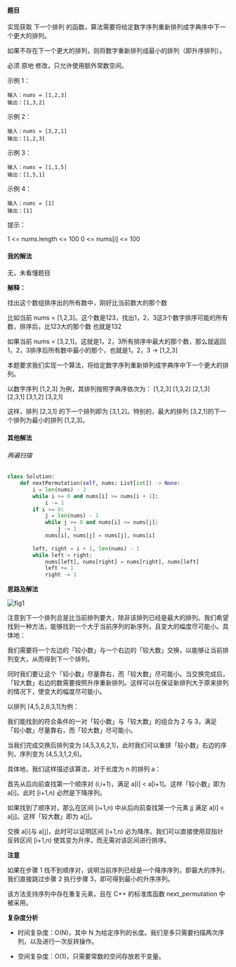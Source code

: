 #### 题目

实现获取 下一个排列 的函数，算法需要将给定数字序列重新排列成字典序中下一个更大的排列。

如果不存在下一个更大的排列，则将数字重新排列成最小的排列（即升序排列）。

必须 原地 修改，只允许使用额外常数空间。

示例 1：

```
输入：nums = [1,2,3]
输出：[1,3,2]
```


示例 2：

```
输入：nums = [3,2,1]
输出：[1,2,3]
```


示例 3：

```
输入：nums = [1,1,5]
输出：[1,5,1]
```


示例 4：

```
输入：nums = [1]
输出：[1]
```


提示：

1 <= nums.length <= 100
0 <= nums[i] <= 100

#### 我的解法

无，未看懂题目

**解释：**

找出这个数组排序出的所有数中，刚好比当前数大的那个数

比如当前 nums = [1,2,3]。这个数是123，找出1，2，3这3个数字排序可能的所有数，排序后，比123大的那个数 也就是132

如果当前 nums = [3,2,1]。这就是1，2，3所有排序中最大的那个数，那么就返回1，2，3排序后所有数中最小的那个，也就是1，2，3 -> [1,2,3]

本题要求我们实现一个算法，将给定数字序列重新排列成字典序中下一个更大的排列。

以数字序列 [1,2,3] 为例，其排列按照字典序依次为：
[1,2,3]
[1,3,2]
[2,1,3]
[2,3,1]
[3,1,2]
[3,2,1]

这样，排列 [2,3,1] 的下一个排列即为 [3,1,2]。特别的，最大的排列 [3,2,1]的下一个排列为最小的排列 [1,2,3]。

#### 其他解法

###### 两遍扫描

```python
class Solution:
    def nextPermutation(self, nums: List[int]) -> None:
        i = len(nums) - 2
        while i >= 0 and nums[i] >= nums[i + 1]:
            i -= 1
        if i >= 0:
            j = len(nums) - 1
            while j >= 0 and nums[i] >= nums[j]:
                j -= 1
            nums[i], nums[j] = nums[j], nums[i]
        
        left, right = i + 1, len(nums) - 1
        while left < right:
            nums[left], nums[right] = nums[right], nums[left]
            left += 1
            right -= 1
```

**思路及解法**

![fig1](https://assets.leetcode-cn.com/solution-static/31/31.gif)

注意到下一个排列总是比当前排列要大，除非该排列已经是最大的排列。我们希望找到一种方法，能够找到一个大于当前序列的新序列，且变大的幅度尽可能小。具体地：

我们需要将一个左边的「较小数」与一个右边的「较大数」交换，以能够让当前排列变大，从而得到下一个排列。

同时我们要让这个「较小数」尽量靠右，而「较大数」尽可能小。当交换完成后，「较大数」右边的数需要按照升序重新排列。这样可以在保证新排列大于原来排列的情况下，使变大的幅度尽可能小。

以排列 [4,5,2,6,3,1]为例：

我们能找到的符合条件的一对「较小数」与「较大数」的组合为 2 与 3，满足「较小数」尽量靠右，而「较大数」尽可能小。

当我们完成交换后排列变为 [4,5,3,6,2,1]，此时我们可以重排「较小数」右边的序列，序列变为 [4,5,3,1,2,6]。

具体地，我们这样描述该算法，对于长度为 n 的排列 a：

首先从后向前查找第一个顺序对 (i,i+1)，满足 a[i] < a[i+1]。这样「较小数」即为 a[i]。此时 [i+1,n) 必然是下降序列。

如果找到了顺序对，那么在区间 [i+1,n) 中从后向前查找第一个元素 jj 满足 a[i] < a[j]。这样「较大数」即为 a[j]。

交换 a[i]与 a[j]，此时可以证明区间 [i+1,n) 必为降序。我们可以直接使用双指针反转区间 [i+1,n) 使其变为升序，而无需对该区间进行排序。

**注意**

如果在步骤 1 找不到顺序对，说明当前序列已经是一个降序序列，即最大的序列，我们直接跳过步骤 2 执行步骤 3，即可得到最小的升序序列。

该方法支持序列中存在重复元素，且在 C++ 的标准库函数 next_permutation 中被采用。

**复杂度分析**

- 时间复杂度：O(N)，其中 N 为给定序列的长度。我们至多只需要扫描两次序列，以及进行一次反转操作。

- 空间复杂度：O(1)，只需要常数的空间存放若干变量。


